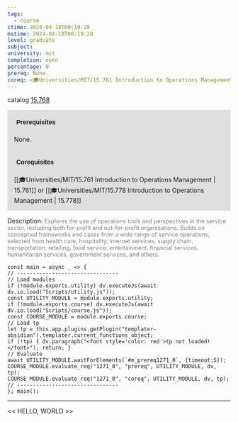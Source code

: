 ```yaml
---
tags:
  - course
ctime: 2024-04-18T00:19:28
mstime: 2024-04-18T00:19:28
level: graduate
subject: 
university: mit
completion: open
percentage: 0
prereq: None.
coreq: <🎓Universities/MIT/15.761 Introduction to Operations Management> or <🎓Universities/MIT/15.778 Introduction to Operations Management>
---
```


catalog [15.768](http://student.mit.edu/catalog/m15c.html#15.768)

<span style="display: block; padding: 15px; background-color: rgb(100, 100, 100, 0.2);"><font id="m_prereq1271_0" style="display: block; font-family: Arial, sans-serif; font-weight: bold; padding: 5px">Prerequisites</font><br><span id="prereq1271_0">None.</span></span>
<span style="display: block; padding: 15px; background-color: rgb(100, 100, 100, 0.2);"><font id="m_coreq1271_0" style="display: block; font-family: Arial, sans-serif; font-weight: bold; padding: 5px">Corequisites</font><br><span id="coreq1271_0">[[🎓Universities/MIT/15.761 Introduction to Operations Management | 15.761]] or [[🎓Universities/MIT/15.778 Introduction to Operations Management | 15.778]]</span></span>

<font style="">Description:</font>
<font style="color: grey; font-size: 0.8rem;">Explores the use of operations tools and perspectives in the service sector, including both for-profit and not-for-profit organizations. Builds on conceptual frameworks and cases from a wide range of service operations, selected from health care, hospitality, internet services, supply chain, transportation, retailing, food service, entertainment, financial services, humanitarian services, government services, and others.</font>

```dataviewjs
const main = async _ => {
// --------------------------------
// Load modules
if (!module.exports.utility) dv.executeJs(await dv.io.load("Scripts/utility.js"));
const UTILITY_MODULE = module.exports.utility;
if (!module.exports.course) dv.executeJs(await dv.io.load("Scripts/course.js"));
const COURSE_MODULE = module.exports.course;
// Load tp
let tp = this.app.plugins.getPlugin("templater-obsidian").templater.current_functions_object;
if (!tp) { dv.paragraph("<font style='color: red'>tp not loaded!</font>"); return; }
// Evaluate
await UTILITY_MODULE.waitForElements(`#m_prereq1271_0`, {timeout:5});
COURSE_MODULE.evaluate_req("1271_0", "prereq", UTILITY_MODULE, dv, tp);
COURSE_MODULE.evaluate_req("1271_0", "coreq", UTILITY_MODULE, dv, tp);
// --------------------------------
}; main();
```

---

<< HELLO, WORLD >>
